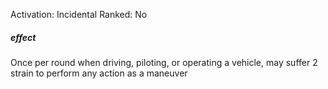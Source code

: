 Activation: Incidental
Ranked: No
##### effect
Once per round when driving, piloting, or
operating a vehicle, may suffer 2 strain to
perform any action as a maneuver